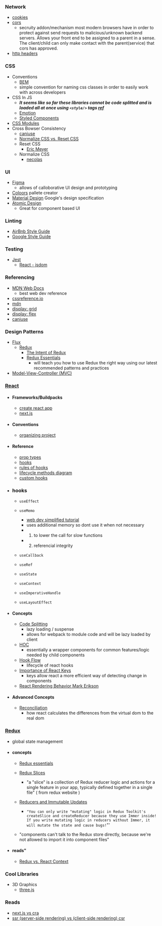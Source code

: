 ### Network
  - [cookies](https://developer.mozilla.org/en-US/docs/Web/HTTP/Cookies)
  - [cors](https://developer.mozilla.org/en-US/docs/Web/HTTP/CORS)
    - secruity addon/mechanism most modern browsers have in order to protect against send requests to malicious/unknown backend servers. Allows your front end to be assigned to a parent in a sense. The client/child can only make contact with the parent(service) that cors has approved.
  - [http headers](https://developer.mozilla.org/en-US/docs/Web/HTTP/Headers)
### CSS
- Conventions
  -  [BEM](https://css-tricks.com/bem-101/)
    - simple convention for naming css classes in order to easily work with across developers
- CSS In JS
  - ___It seems like so far these libraries cannot be code splitted and is loaded all at once using `<style/>` tags [ref](https://getstream.io/blog/styled-components-vs-css-stylesheets/)___
  - [Emotion](https://emotion.sh/docs/introduction)
  - [Styled Components](https://styled-components.com/)
- [CSS Modules](https://github.com/css-modules/css-modules)
- Cross Bowser Consistency
  - [caniuse](https://caniuse.com/)
  - [Normalize CSS vs. Reset CSS](https://medium.com/@elad/normalize-css-or-css-reset-9d75175c5d1e)
  - Reset CSS
    - [Eric Meyer](https://meyerweb.com/eric/tools/css/reset/)
  - Normalize CSS
    - [necolas](https://github.com/necolas/normalize.css/)

### UI
- [Figma](https://www.figma.com/)
  - allows of calloborative UI design and prototyping
- [Coloors](https://coolors.co/) pallete creator
- [Material Design](https://material.io/design) Google's design specification
- [Atomic Design](https://bradfrost.com/blog/post/atomic-web-design/)
  - Great for component based UI

### Linting
- [AirBnb Style Guide](https://github.com/airbnb/javascript)
- [Google Style Guide](https://google.github.io/styleguide/jsguide.html#naming)

### Testing
- [Jest](https://jestjs.io/)
  - [React - jsdom](https://github.com/jsdom/jsdom)

### Referencing
- [MDN Web Docs](https://developer.mozilla.org/en-US/)
  - best web dev reference
- [cssreference.io](https://cssreference.io/)
- [mdn](https://developer.mozilla.org/en-US/)
- [display: grid](https://css-tricks.com/snippets/css/complete-guide-grid/)
- [display: flex](https://css-tricks.com/snippets/css/a-guide-to-flexbox/)
- [caniuse](https://caniuse.com/)

### Design Patterns
- [Flux](https://facebook.github.io/flux/)
  - [Redux](https://redux.js.org/)
    - [The Intent of Redux](https://blog.isquaredsoftware.com/2017/05/idiomatic-redux-tao-of-redux-part-1/#the-intent-and-design-of-redux)
    - [Redux Essentials](https://redux.js.org/tutorials/essentials/part-1-overview-concepts)
      - will teach you how to use Redux the right way using our latest recommended patterns and practices
- [Model-View-Controller (MVC)](https://en.wikipedia.org/wiki/Model%E2%80%93view%E2%80%93controller)

### [React](https://reactjs.org/docs/hello-world.html) 
- #### Frameworks/Buildpacks
  - [create react app](https://create-react-app.dev/)
  - [next.js](https://nextjs.org/)
- #### Conventions
  - [organizing project](https://reactjs.org/docs/faq-structure.html)
- #### Reference
  - [prop types](https://www.npmjs.com/package/prop-types)
  - [hooks](https://reactjs.org/docs/hooks-reference.html)
  - [rules of hooks](https://reactjs.org/docs/hooks-rules.html)
  - [lifecycle methods diagram](https://projects.wojtekmaj.pl/react-lifecycle-methods-diagram/)
  - [custom hooks](https://fullstackopen.com/en/part7/custom_hooks)
- ### hooks
  - `useEffect`
  - `useMemo`
    - [web dev simplified tutorial](https://blog.webdevsimplified.com/2020-05/memoization-in-react/)
    - uses additional memory so dont use it when not necessary
    - 1. to lower the call for slow functions
    - 2. referencial integrity
    
    
  - `useCallback`
  - `useRef`
  - `useState`
  - `useContext`
  - `useImperativeHandle`
  - `useLayoutEffect`
  
- #### Concepts
  - [Code Splitting](https://reactjs.org/docs/hooks-rules.html)
    - lazy loading / suspense
    - allows for webpack to module code and will be lazy loaded by client
  - [HOC](https://reactjs.org/docs/higher-order-components.html)
    - essentially a wrapper components for common features/logic needed by child components
  - [Hook Flow](https://github.com/donavon/hook-flow)
    - lifecycle of react hooks
  - [Importance of React Keys](https://www.freecodecamp.org/news/react-under-the-hood/)
    - keys allow react a more efficient way of detecting change in components
  - [React Rendering Behavior Mark Erikson](https://blog.isquaredsoftware.com/2020/05/blogged-answers-a-mostly-complete-guide-to-react-rendering-behavior/)
- #### Advanced Concepts
  - [Reconciliation](https://blog.isquaredsoftware.com/2020/05/blogged-answers-a-mostly-complete-guide-to-react-rendering-behavior/#what-is-rendering)
    - how react calculates the differences from the virtual dom to the real dom

### [Redux](https://redux.js.org/)
  - global state management
  - #### concepts
    - [Redux essentials](https://redux.js.org/tutorials/essentials/part-1-overview-concepts#introduction) 
    - [Redux Slices](https://redux.js.org/tutorials/essentials/part-2-app-structure#redux-slices)
      - "a "slice" is a collection of Redux reducer logic and actions for a single feature in your app, typically defined together in a single file" ( from redux website )
    - [Reducers and Immutable Updates](https://redux.js.org/tutorials/essentials/part-2-app-structure#reducers-and-immutable-updates)
      - `"You can only write "mutating" logic in Redux Toolkit's createSlice and createReducer because they use Immer inside! If you write mutating logic in reducers without Immer, it will mutate the state and cause bugs!`"'

    - "components can't talk to the Redux store directly, because we're not allowed to import it into component files"
  - #### reads"
    - [Redux vs. React Context](https://www.codehousegroup.com/insight-and-inspiration/tech-stream/using-redux-and-context-api)   

### Cool Libraries
- 3D Graphics
  - [three.js](https://threejs.org/)  



### Reads
- [next.js vs cra](https://blog.logrocket.com/next-js-vs-create-react-app/)
- [ssr (server-side rendering) vs (client-side rendering) csr](https://medium.com/walmartglobaltech/the-benefits-of-server-side-rendering-over-client-side-rendering-5d07ff2cefe8)
